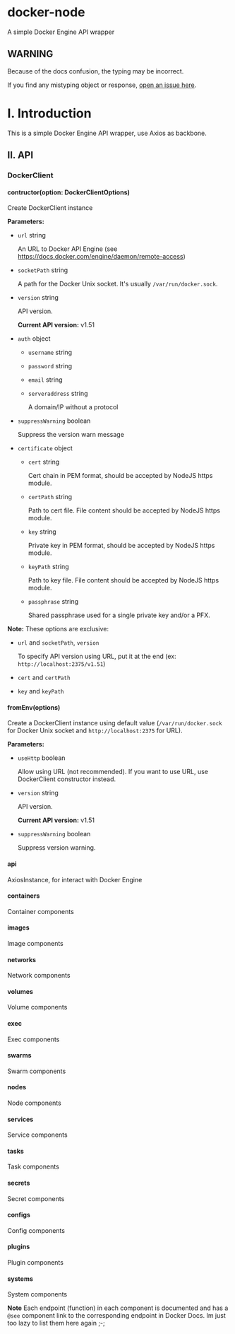 # docker-node
A simple Docker Engine API wrapper

## WARNING

Because of the docs confusion, the typing may be incorrect.

If you find any mistyping object or response, [open an issue here](https://github.com/VaitoSoi/docker-node/issues/new).

# I. Introduction

This is a simple Docker Engine API wrapper, use Axios as backbone.

## II. API

### DockerClient

#### contructor(option: DockerClientOptions)

Create DockerClient instance

**Parameters:**

+ `url` string

    An URL to Docker API Engine (see https://docs.docker.com/engine/daemon/remote-access)

+ `socketPath` string 

    A path for the Docker Unix socket. It's usually `/var/run/docker.sock`.

+ `version` string

    API version.

    **Current API version:** v1.51

+ `auth` object

    + `username` string

    + `password` string

    + `email` string

    + `serveraddress` string

        A domain/IP without a protocol

+ `suppressWarning` boolean

    Suppress the version warn message

+ `certificate` object

    + `cert` string

        Cert chain in PEM format, should be accepted by NodeJS https module.

    + `certPath` string

        Path to cert file. File content should be accepted by NodeJS https module.

    + `key` string

        Private key in PEM format, should be accepted by NodeJS https module.

    + `keyPath` string

        Path to key file. File content should be accepted by NodeJS https module.

    + `passphrase` string

        Shared passphrase used for a single private key and/or a PFX.

**Note:** These options are exclusive:

+ `url` and `socketPath`, `version` 

    To specify API version using URL, put it at the end (ex: `http://localhost:2375/v1.51`)

+ `cert` and `certPath`

+ `key` and `keyPath`

#### fromEnv(options)

Create a DockerClient instance using default value (`/var/run/docker.sock` for Docker Unix socket and `http://localhost:2375` for URL).

**Parameters:**

+ `useHttp` boolean

    Allow using URL (not recommended). If you want to use URL, use DockerClient constructor instead.

+ `version` string

    API version.

    **Current API version:** v1.51

+ `suppressWarning` boolean

    Suppress version warning.

#### api

AxiosInstance, for interact with Docker Engine

#### containers

Container components

#### images

Image components

#### networks

Network components

#### volumes

Volume components

#### exec

Exec components

#### swarms

Swarm components

#### nodes

Node components

#### services

Service components

#### tasks

Task components

#### secrets

Secret components

#### configs

Config components

#### plugins

Plugin components

#### systems

System components

**Note** Each endpoint (function) in each component is documented and has a `@see` component link to the corresponding endpoint in Docker Docs. Im just too lazy to list them here again ;-;
